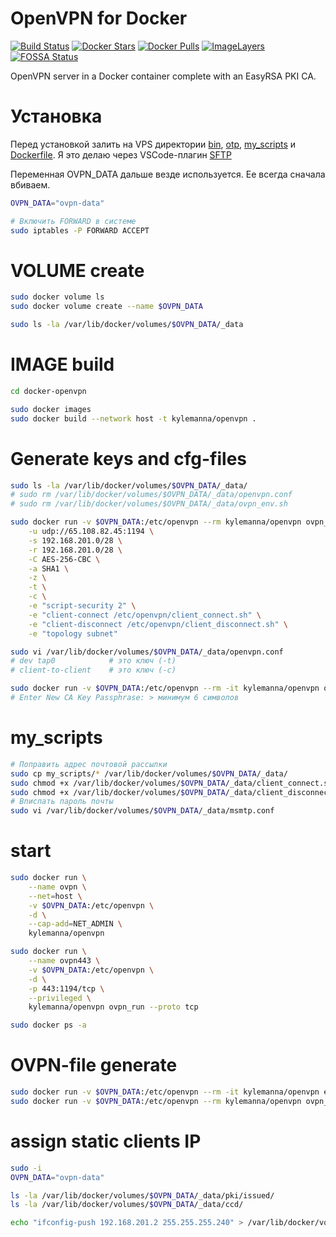 # OpenVPN for Docker

[![Build Status](https://travis-ci.org/kylemanna/docker-openvpn.svg)](https://travis-ci.org/kylemanna/docker-openvpn)
[![Docker Stars](https://img.shields.io/docker/stars/kylemanna/openvpn.svg)](https://hub.docker.com/r/kylemanna/openvpn/)
[![Docker Pulls](https://img.shields.io/docker/pulls/kylemanna/openvpn.svg)](https://hub.docker.com/r/kylemanna/openvpn/)
[![ImageLayers](https://images.microbadger.com/badges/image/kylemanna/openvpn.svg)](https://microbadger.com/#/images/kylemanna/openvpn)
[![FOSSA Status](https://app.fossa.io/api/projects/git%2Bgithub.com%2Fkylemanna%2Fdocker-openvpn.svg?type=shield)](https://app.fossa.io/projects/git%2Bgithub.com%2Fkylemanna%2Fdocker-openvpn?ref=badge_shield)


OpenVPN server in a Docker container complete with an EasyRSA PKI CA.



# Установка
Перед установкой залить на VPS директории [bin](bin), [otp](otp), [my_scripts](my_scripts) и [Dockerfile](Dockerfile). Я это делаю через VSCode-плагин [SFTP](https://marketplace.visualstudio.com/items?itemName=Natizyskunk.sftp)

Переменная OVPN_DATA дальше везде используется. Ее всегда сначала вбиваем.
```bash
OVPN_DATA="ovpn-data"

# Включить FORWARD в системе
sudo iptables -P FORWARD ACCEPT
```



# VOLUME create
```bash
sudo docker volume ls
sudo docker volume create --name $OVPN_DATA

sudo ls -la /var/lib/docker/volumes/$OVPN_DATA/_data
```



# IMAGE build
```bash
cd docker-openvpn

sudo docker images
sudo docker build --network host -t kylemanna/openvpn .
```



# Generate keys and cfg-files
```bash
sudo ls -la /var/lib/docker/volumes/$OVPN_DATA/_data/
# sudo rm /var/lib/docker/volumes/$OVPN_DATA/_data/openvpn.conf
# sudo rm /var/lib/docker/volumes/$OVPN_DATA/_data/ovpn_env.sh

sudo docker run -v $OVPN_DATA:/etc/openvpn --rm kylemanna/openvpn ovpn_genconfig \
    -u udp://65.108.82.45:1194 \
    -s 192.168.201.0/28 \
    -r 192.168.201.0/28 \
    -C AES-256-CBC \
    -a SHA1 \
    -z \
    -t \
    -c \
    -e "script-security 2" \
    -e "client-connect /etc/openvpn/client_connect.sh" \
    -e "client-disconnect /etc/openvpn/client_disconnect.sh" \
    -e "topology subnet"

sudo vi /var/lib/docker/volumes/$OVPN_DATA/_data/openvpn.conf
# dev tap0            # это ключ (-t)
# client-to-client    # это ключ (-c)

sudo docker run -v $OVPN_DATA:/etc/openvpn --rm -it kylemanna/openvpn ovpn_initpki
# Enter New CA Key Passphrase: > минимум 6 символов
```



# my_scripts
```bash
# Поправить адрес почтовой рассылки
sudo cp my_scripts/* /var/lib/docker/volumes/$OVPN_DATA/_data/
sudo chmod +x /var/lib/docker/volumes/$OVPN_DATA/_data/client_connect.sh
sudo chmod +x /var/lib/docker/volumes/$OVPN_DATA/_data/client_disconnect.sh
# Вписпать пароль почты
sudo vi /var/lib/docker/volumes/$OVPN_DATA/_data/msmtp.conf
```



# start
```bash
sudo docker run \
    --name ovpn \
    --net=host \
    -v $OVPN_DATA:/etc/openvpn \
    -d \
    --cap-add=NET_ADMIN \
    kylemanna/openvpn

sudo docker run \
    --name ovpn443 \
    -v $OVPN_DATA:/etc/openvpn \
    -d \
    -p 443:1194/tcp \
    --privileged \
    kylemanna/openvpn ovpn_run --proto tcp

sudo docker ps -a
```



# OVPN-file generate
```bash
sudo docker run -v $OVPN_DATA:/etc/openvpn --rm -it kylemanna/openvpn easyrsa build-client-full home_ars nopass
sudo docker run -v $OVPN_DATA:/etc/openvpn --rm kylemanna/openvpn ovpn_getclient home_ars > ~/docker-openvpn/home_ars.ovpn
```



# assign static clients IP
```bash
sudo -i
OVPN_DATA="ovpn-data"

ls -la /var/lib/docker/volumes/$OVPN_DATA/_data/pki/issued/
ls -la /var/lib/docker/volumes/$OVPN_DATA/_data/ccd/

echo "ifconfig-push 192.168.201.2 255.255.255.240" > /var/lib/docker/volumes/$OVPN_DATA/_data/ccd/home_ars
```